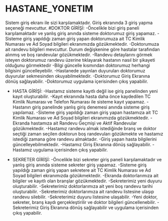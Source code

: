 # HASTANE_YONETIM
Sistem giriş ekranı ile sizi karşılamaktadır. Giriş ekranında 3 giriş yapma seçeneği mevcuttur.
#DOKTOR GİRİŞİ:
-Öncelikle bizi giriş paneli karşılamaktadır ve yanlış giriş anında sisteme doktorumuz giriş yapamaz.
-Sisteme giriş yapıldığı zaman giriş yapan doktorumuza ait TC Kimlik Numarası ve Ad Soyad bilgileri ekranımızda gözükmektedir.
-Doktorumuza ait randevu bilgileri mevcuttur. Durum değişkenine göre hastalar tarafından alınmış ve boş randevular gözükmektedir.
-Randevu detaylarını görmek isteyen doktorumuz randevu üzerine tıklayarak hastanın nasıl bir şikayeti olduğunu görmektedir
-Bilgi güncelle kısmından doktorumuz herhangi bilgisini güncelleyebilir.
-Hastanede yayınlan duyuruları doktorumuz duyurular sekmesinden okuyabilmektedir.
-Doktorumuz Giriş Ekranına dönüş sağlayabilir.
-Doktorumuz uygulama içerisinden çıkış yapabilir.

-	HASTA GİRİŞİ:
-Hastamız sisteme kayıtlı değil ise giriş panelinden yeni kayıt oluşturabilir.
-Kayıt ekranında hasta daha önce kaydedilen TC Kimlik Numarası ve Telefon Numarası ile sisteme kayıt yapamaz.
-Hastanın giriş panelinde yanlış giriş denemesi anında sisteme giriş yapılamaz.
-Sisteme giriş yapıldığı zaman giriş yapan hastamıza ait TC Kimlik Numarası ve Ad Soyad bilgileri ekranımızda gözükmektedir.
-Ekranda hastamıza ait Randevu Geçmişi ve Aktif Randevular gözükmektedir.
-Hastamız randevu almak istediğinde branş ve doktor seçtiği zaman seçilen doktorun boş randevuları gözükmekte ve hastamız istediği zamana göre randevu almaktadır.
-Giriş yapan hasta bilgilerini güncelleyebilmektedir.
-Hastamız Giriş Ekranına dönüş sağlayabilir.
-Hastamız uygulama içerisinden çıkış yapabilir.

-	SEKRETER GİRİŞİ:
-Öncelikle bizi sekreter giriş paneli karşılamaktadır ve yanlış giriş anında sisteme sekreter giriş yapamaz.
-Sisteme giriş yapıldığı zaman giriş yapan sekretere ait TC Kimlik Numarası ve Ad Soyad bilgileri ekranımızda gözükmektedir.
-Ekranda doktorlarımıza ait bilgiler ve kayıtlı olan branşlar gözükmektedir.
-Sekreterimiz yeni duyuru oluşturabilir.
-Sekreterimiz doktorlarımıza ait yeni boş randevu tarihi oluşturabilir.
-Sekreterimiz doktorlarımıza ait randevu listesine ulaşıp randevu silebilir. 
-Sekreterimiz duyuru listesine ulaşabilir.
-Yeni doktor, sekreter, branş kaydı gerçekleştirilir ve doktor bilgileri güncellenebilir.
-Sekreterimiz Giriş Ekranına dönüş sağlayabilir ve uygulama içerisinden çıkış yapabilir.
